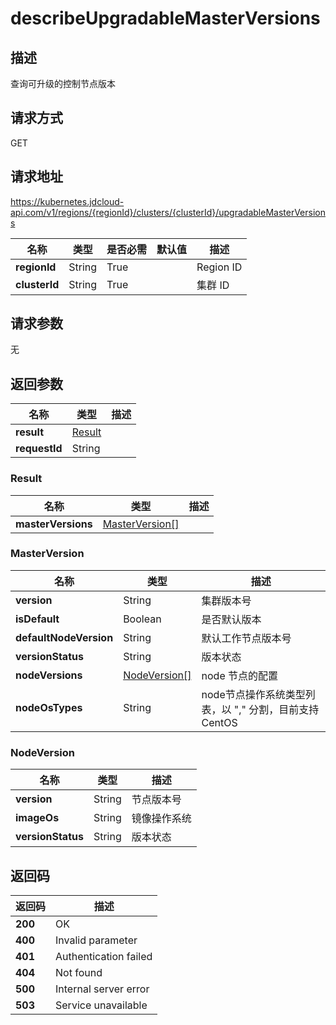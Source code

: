 # describeUpgradableMasterVersions


## 描述
查询可升级的控制节点版本

## 请求方式
GET

## 请求地址
https://kubernetes.jdcloud-api.com/v1/regions/{regionId}/clusters/{clusterId}/upgradableMasterVersions

|名称|类型|是否必需|默认值|描述|
|---|---|---|---|---|
|**regionId**|String|True| |Region ID|
|**clusterId**|String|True| |集群 ID|

## 请求参数
无


## 返回参数
|名称|类型|描述|
|---|---|---|
|**result**|[Result](describeupgradablemasterversions#result)| |
|**requestId**|String| |

### <div id="result">Result</div>
|名称|类型|描述|
|---|---|---|
|**masterVersions**|[MasterVersion[]](describeupgradablemasterversions#masterversion)| |
### <div id="masterversion">MasterVersion</div>
|名称|类型|描述|
|---|---|---|
|**version**|String|集群版本号|
|**isDefault**|Boolean|是否默认版本|
|**defaultNodeVersion**|String|默认工作节点版本号|
|**versionStatus**|String|版本状态|
|**nodeVersions**|[NodeVersion[]](describeupgradablemasterversions#nodeversion)|node 节点的配置|
|**nodeOsTypes**|String|node节点操作系统类型列表，以 "," 分割，目前支持 CentOS|Windows|
### <div id="nodeversion">NodeVersion</div>
|名称|类型|描述|
|---|---|---|
|**version**|String|节点版本号|
|**imageOs**|String|镜像操作系统|
|**versionStatus**|String|版本状态|

## 返回码
|返回码|描述|
|---|---|
|**200**|OK|
|**400**|Invalid parameter|
|**401**|Authentication failed|
|**404**|Not found|
|**500**|Internal server error|
|**503**|Service unavailable|
